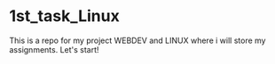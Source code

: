 # 1st_task_Linux
This is a repo for my project WEBDEV and LINUX where i will store my assignments.
Let's start!
